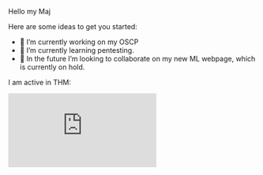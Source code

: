Hello my Maj

Here are some ideas to get you started:

- 🔭 I’m currently working on my OSCP
- 🌱 I’m currently learning pentesting.
- 👯 In the future I’m looking to collaborate on my new ML webpage, which is currently on hold.

I am active in THM:

<iframe src="https://tryhackme.com/api/v2/badges/public-profile?userPublicId=3046310" style='border:none;'></iframe>
